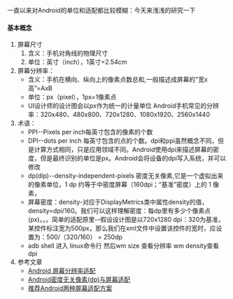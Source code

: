 一直以来对Android的单位和适配都比较模糊：今天来浅浅的研究一下

#### 基本概念

1. 屏幕尺寸
   1. 含义：手机对角线的物理尺寸
   2. 单位：英寸（inch），1英寸=2.54cm
2. 屏幕分辨率：
   * 含义：手机在横向、纵向上的像素点数总和,一般描述成屏幕的"宽x高”=AxB
   * 单位：px（pixel），1px=1像素点
   * UI设计师的设计图会以px作为统一的计量单位
     Android手机常见的分辨率：320x480、480x800、720x1280、1080x1920、2560x1440
3. 术语：
   * PPI--Pixels per inch每英寸包含的像素的个数
   * DPI--dots per inch 每英寸包含的点的个数。dpi和ppi虽然概念不同，但是计算方式相同，只是应用领域不同。Android使用dpi来描述屏幕的密度，但是最终识别的单位是px。Android会将设备的dpi写入系统，并可以修改
   * dp(dip)--density-independent-pixels 密度无关像素,它是一个虚拟出来的像素单位，1 dp 约等于中密度屏幕（160dpi；“基准”密度）上的 1 像素，
   * 屏幕密度：density-对应于DisplayMetrics类中属性density的值，density=dpi/160。我们可以这样理解密度：每dp里有多少个像素点(px)。。。简单的适配原里--假设设计图是以720x1280 dpi：320为基准，某控件标注宽为500px，那么我们在xml文件中设置该控件的宽时，应设置为：500/（320/160） = 250dp
   * adb shell 进入 linux命令行  然后wm size 查看分辨率  wm density查看dpi
4. 参考文章
   * [Android 屏幕分辨率适配](https://juejin.cn/post/7015597280120176676)
   * [Android密度无关像素(dp)与屏幕适配](https://blog.liaoheng.me/2021/07/14/android-dp-and-screen-adaptation/)
   * [推荐Android两种屏幕适配方案](https://juejin.cn/post/6844903612926296072)

